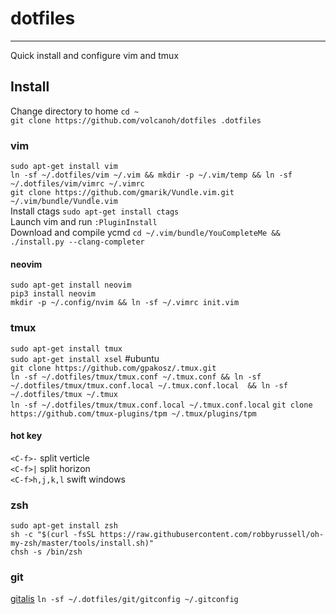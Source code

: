 # dotfiles
----------
Quick install and configure vim and tmux

## Install
Change directory to home `cd ~`   
`git clone https://github.com/volcanoh/dotfiles .dotfiles`
### vim
`sudo apt-get install vim`  
`ln -sf ~/.dotfiles/vim ~/.vim && mkdir -p ~/.vim/temp && ln -sf ~/.dotfiles/vim/vimrc ~/.vimrc`    
`git clone https://github.com/gmarik/Vundle.vim.git ~/.vim/bundle/Vundle.vim `  
Install ctags `sudo apt-get install ctags`    
Launch vim and run `:PluginInstall`   
Download and compile ycmd `cd ~/.vim/bundle/YouCompleteMe && ./install.py --clang-completer`    
#### neovim
`sudo apt-get install neovim`   
`pip3 install neovim`   
`mkdir -p ~/.config/nvim && ln -sf ~/.vimrc init.vim`  


### tmux 
`sudo apt-get install tmux`  
`sudo apt-get install xsel` #ubuntu   
`git clone https://github.com/gpakosz/.tmux.git`    
`ln -sf ~/.dotfiles/tmux/tmux.conf ~/.tmux.conf && ln -sf ~/.dotfiles/tmux/tmux.conf.local ~/.tmux.conf.local  && ln -sf ~/.dotfiles/tmux ~/.tmux`     
`ln -sf ~/.dotfiles/tmux/tmux.conf.local ~/.tmux.conf.local`
`git clone https://github.com/tmux-plugins/tpm ~/.tmux/plugins/tpm`     
#### hot key
`<C-f>-` split verticle     
`<C-f>|` split horizon  
`<C-f>h,j,k,l` swift windows    

### zsh
`sudo apt-get install zsh`  
`sh -c "$(curl -fsSL https://raw.githubusercontent.com/robbyrussell/oh-my-zsh/master/tools/install.sh)"`  
`chsh -s /bin/zsh`  

### git
[gitalis](https://github.com/gitalias/gitalias)
`ln -sf ~/.dotfiles/git/gitconfig ~/.gitconfig`

